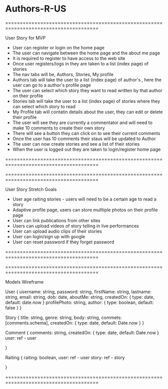 # Authors-R-US


======================================================================================

User Story for MVP

 * User can register or login on the home page
 * The user can navigate between the home page and the about me page
 * It is required to register to have access to the web site
 * Once user registers/logs in they are taken to a list (index page) of stories
 * The nav tabs will be, Authors, Stories, My profile
 * Authors tab will take the user to a list (index page) of author's , here the user can go to a author's profile page
 * The user can select which story they want to read written by that author on their profile
 * Stories tab will take the user to a list (index page) of stories where they can select which story to read
 * My Profile tab will contatin details about the user, they can edit or delete their profile 
 * The user will see they are currently a commentator and will need to make 10 comments to create their own story
 * There will see a button they can click on to see their current comments 
 * Once the user has 10 comments their staus will be updated to Author
 * The user can now create stories and see a list of their stories 
 * When the user is logged out they are taken to login/register home page

======================================================================================

======================================================================================

User Story Stretch Goals 

* User age raiting stories - users will need to be a certain age to read a story
* Adaptive profile page, users can store mulltiple photos on their profile page
* User can link publications from other sites 
* Users can upload videos of story telling in live performances 
* User can upload audio clips of their stories 
* User can login/sign up with google 
* User can reset password if they forget password 



======================================================================================



======================================================================================

Models Wireframe 


User {
	username: string,
	password: string,
	firstName: string, 
	lastname: string, 
	email: string, 
	dob: date,
	aboutMe: string,
	createdOn: {
		type: date,
		default: date.now
	}
	profilePhoto: string,
	author: {
	 	type: boolean,
		default: false
	}
}

Story {
	title: string,
	genre: string,
	body: string,
	commets: [comments.schema],
	createdOn: {
		type: date,
		default: Date.now
	}
}

Comment {
	comments: string,
	createdOn: {
		type: date, 
		default: Date.now
	}
	user: ref - user 
	
}

Raiting {
	raiting: boolean,
	user: ref - user
	story: ref - story
	
}

======================================================================================
